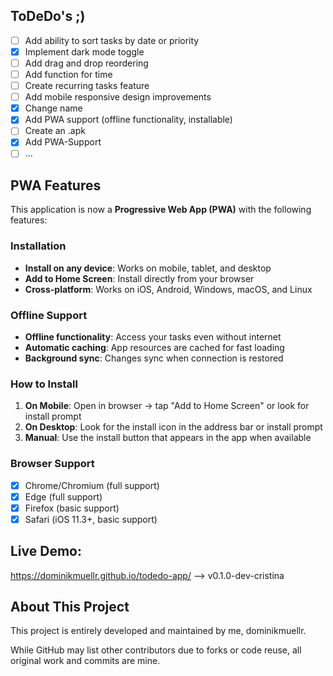 ## ToDeDo's  ;)

- [ ] Add ability to sort tasks by date or priority
- [x] Implement dark mode toggle
- [ ] Add drag and drop reordering
- [ ] Add function for time
- [ ] Create recurring tasks feature
- [ ] Add mobile responsive design improvements
- [x] Change name
- [x] Add PWA support (offline functionality, installable)
- [ ] Create an .apk
- [x] Add PWA-Support
- [ ] ...

## PWA Features

This application is now a **Progressive Web App (PWA)** with the following features:

###  Installation
- **Install on any device**: Works on mobile, tablet, and desktop
- **Add to Home Screen**: Install directly from your browser
- **Cross-platform**: Works on iOS, Android, Windows, macOS, and Linux

###  Offline Support
- **Offline functionality**: Access your tasks even without internet
- **Automatic caching**: App resources are cached for fast loading
- **Background sync**: Changes sync when connection is restored

### How to Install
1. **On Mobile**: Open in browser → tap "Add to Home Screen" or look for install prompt
2. **On Desktop**: Look for the install icon in the address bar or install prompt
3. **Manual**: Use the install button that appears in the app when available

### Browser Support
- [x] Chrome/Chromium (full support)
- [x] Edge (full support)  
- [x] Firefox (basic support)
- [x] Safari (iOS 11.3+, basic support)

## Live Demo:
https://dominikmuellr.github.io/todedo-app/   --> v0.1.0-dev-cristina


## About This Project

This project is entirely developed and maintained by me, dominikmuellr.

While GitHub may list other contributors due to forks or code reuse, all original work and commits are mine.
